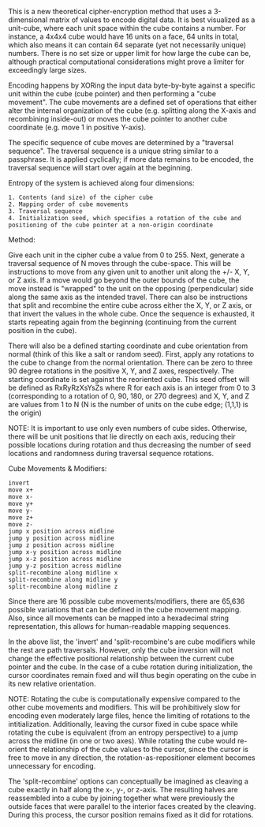 This is a new theoretical cipher-encryption method that uses a 3-dimensional matrix of values to encode digital data.  It is best visualized as a unit-cube, where each unit space within the cube contains a number.  For instance, a 4x4x4 cube would have 16 units on a face, 64 units in total, which also means it can contain 64 separate (yet not necessarily unique) numbers. There is no set size or upper limit for how large the cube can be, although practical computational considerations might prove a limiter for exceedingly large sizes.

Encoding happens by XORing the input data byte-by-byte against a specific unit within the cube (cube pointer) and then performing a "cube movement".  The cube movements are a defined set of operations that either alter the internal organization of the cube (e.g. splitting along the X-axis and recombining inside-out) or moves the cube pointer to another cube coordinate (e.g. move 1 in positive Y-axis).  

The specific sequence of cube moves are determined by a "traversal sequence".  The traversal sequence is a unique string similar to a passphrase.  It is applied cyclically; if more data remains to be encoded, the traversal sequence will start over again at the beginning.  

Entropy of the system is achieved along four dimensions:

    1. Contents (and size) of the cipher cube
    2. Mapping order of cube movements
    3. Traversal sequence
    4. Initialization seed, which specifies a rotation of the cube and positioning of the cube pointer at a non-origin coordinate

Method:

Give each unit in the cipher cube a value from 0 to 255.  Next, generate a traversal sequence of N moves through the cube-space.  This will be instructions to move from any given unit to another unit along the +/- X, Y, or Z axis.  If a move would go beyond the outer bounds of the cube, the move instead is "wrapped" to the unit on the opposing (perpendicular) side along the same axis as the intended travel.  There can also be instructions that split and recombine the entire cube across either the X, Y, or Z axis, or that invert the values in the whole cube.  Once the sequence is exhausted, it starts repeating again from the beginning (continuing from the current position in the cube).

There will also be a defined starting coordinate and cube orientation from normal (think of this like a salt or random seed).  First, apply any rotations to the cube to change from the normal orientation.  There can be zero to three 90 degree rotations in the positive X, Y, and Z axes, respectively.  The starting coordinate is set against the reoriented cube. This seed offset will be defined as RxRyRzXsYsZs where R for each axis is an integer from 0 to 3 (corresponding to a rotation of 0, 90, 180, or 270 degrees) and X, Y, and Z are values from 1 to N (N is the number of units on the cube edge; (1,1,1) is the origin)

NOTE: It is important to use only even numbers of cube sides.  Otherwise, there will be unit positions that lie directly on each axis, reducing their possible locations during rotation and thus decreasing the number of seed locations and randomness during traversal sequence rotations.

Cube Movements & Modifiers:

    invert
    move x+
    move x-
    move y+
    move y-
    move z+
    move z-
    jump x position across midline
    jump y position across midline
    jump z position across midline
    jump x-y position across midline
    jump x-z position across midline
    jump y-z position across midline
    split-recombine along midline x
    split-recombine along midline y
    split-recombine along midline z
        
Since there are 16 possible cube movements/modifiers, there are 65,636 possible variations that can be defined in the cube movement mapping.  Also, since all movements can be mapped into a hexadecimal string representation, this allows for human-readable mapping sequences.

In the above list, the 'invert' and 'split-recombine's are cube modifiers while the rest are path traversals.  However, only the cube inversion will not change the effective positional relationship between the current cube pointer and the cube.  In the case of a cube rotation during initialization, the cursor coordinates remain fixed and will thus begin operating on the cube in its new relative orientation.

NOTE: Rotating the cube is computationally expensive compared to the other cube movements and modifiers.  This will be prohibitively slow for encoding even moderately large files, hence the limiting of rotations to the intitialization.  Additionally, leaving the cursor fixed in cube space while rotating the cube is equivalent (from an entropy perspective) to a jump across the midline (in one or two axes).  While rotating the cube would re-orient the relationship of the cube values to the cursor, since the cursor is free to move in any direction, the rotation-as-repositioner element becomes unnecessary for encoding.

The 'split-recombine' options can conceptually be imagined as cleaving a cube exactly in half along the x-, y-, or z-axis.  The resulting halves are reassembled into a cube by joining together what were previously the outside faces that were parallel to the interior faces created by the cleaving.  During this process, the cursor position remains fixed as it did for rotations.
